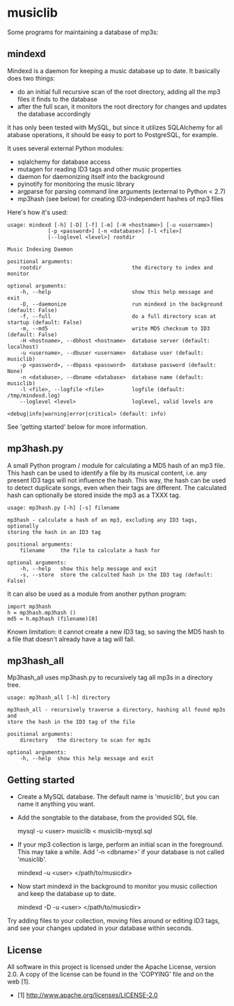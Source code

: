 musiclib
========

Some programs for maintaining a database of mp3s:

mindexd
-------

Mindexd is a daemon for keeping a music database up to date. It basically
does two things:

- do an initial full recursive scan of the root directory, adding all the mp3 files it
  finds to the database
- after the full scan, it monitors the root directory for changes and updates
  the database accordingly

It has only been tested with MySQL, but since it utilizes SQLAlchemy for all
atabase operations, it should be easy to port to PostgreSQL, for example.

It uses several external Python modules:
- sqlalchemy for database access
- mutagen    for reading ID3 tags and other music properties
- daemon     for daemonizing itself into the background
- pyinotify  for monitoring the music library
- argparse   for parsing command line arguments (external to Python < 2.7)
- mp3hash    (see below) for creating ID3-independent hashes of mp3 files

Here's how it's used:

	usage: mindexd [-h] [-D] [-f] [-m] [-H <hostname>] [-u <username>]
				 [-p <password>] [-n <database>] [-l <file>]
				 [--loglevel <level>] rootdir

	Music Indexing Daemon

	positional arguments:
		rootdir                             the directory to index and monitor

	optional arguments:
		-h, --help                          show this help message and exit
		-D, --daemonize                     run mindexd in the background (default: False)
		-f, --full                          do a full directory scan at startup (default: False)
		-m, --md5                           write MD5 checksum to ID3 (default: False)
		-H <hostname>, --dbhost <hostname>  database server (default: localhost)
		-u <username>, --dbuser <username>  database user (default: musiclib)
		-p <password>, --dbpass <password>  database password (default: None)
		-n <database>, --dbname <database>  database name (default: musiclib)
		-l <file>, --logfile <file>         logfile (default: /tmp/mindexd.log)
		--loglevel <level>                  loglevel, valid levels are
											<debug|info|warning|error|critical> (default: info)

See 'getting started' below for more information.

mp3hash.py
----------

A small Python program / module for calculating a MD5 hash of an mp3 file.
This hash can be used to identify a file by its musical content, i.e. any
present ID3 tags will not influence the hash. This way, the hash can be
used to detect duplicate songs, even when their tags are different.
The calculated hash can optionally be stored inside the mp3 as a TXXX tag.

	usage: mp3hash.py [-h] [-s] filename

	mp3hash - calculate a hash of an mp3, excluding any ID3 tags, optionally
	storing the hash in an ID3 tag

	positional arguments:
		filename     the file to calculate a hash for

	optional arguments:
		-h, --help   show this help message and exit
		-s, --store  store the calculted hash in the ID3 tag (default: False)

It can also be used as a module from another python program:

	import mp3hash
	h = mp3hash.mp3hash ()
	md5 = h.mp3hash (filename)[0]

Known limitation: it cannot create a new ID3 tag, so saving the MD5 hash
to a file that doesn't already have a tag will fail.

mp3hash_all
-----------

Mp3hash_all uses mp3hash.py to recursively tag all mp3s in a directory tree.

	usage: mp3hash_all [-h] directory

	mp3hash_all - recursively traverse a directory, hashing all found mp3s and
	store the hash in the ID3 tag of the file

	positional arguments:
		directory   the directory to scan for mp3s

	optional arguments:
		-h, --help  show this help message and exit

Getting started
---------------

* Create a MySQL database. The default name is 'musiclib', but you can name it
  anything you want.
* Add the songtable to the database, from the provided SQL file.

	mysql -u &lt;user&gt; musiclib &lt; musiclib-mysql.sql

* If your mp3 collection is large, perform an initial scan in the foreground.
  This may take a while. Add '-n &lt;dbname&gt;' if your database is not called
  'musiclib'.

	mindexd -u &lt;user&gt; &lt;/path/to/musicdir&gt;

* Now start mindexd in the background to monitor you music collection and keep
  the database up to date.

	mindexd -D -u &lt;user&gt; &lt;/path/to/musicdir&gt;

Try adding files to your collection, moving files around or editing ID3 tags,
and see your changes updated in your database within seconds.


License
-------

All software in this project is licensed under the Apache License, version 2.0.
A copy of the license can be found in the 'COPYING' file and on the web [1].

* [1] <http://www.apache.org/licenses/LICENSE-2.0>

